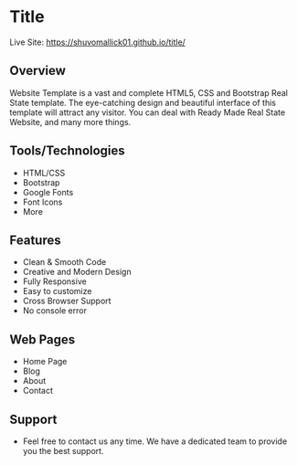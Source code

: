 # Title

Live Site: https://shuvomallick01.github.io/title/

## Overview

Website Template is a vast and complete HTML5, CSS and Bootstrap Real State template. The eye-catching design and beautiful interface of this template will attract any visitor. You can deal with Ready Made Real State Website, and many more things.

## Tools/Technologies

- HTML/CSS
- Bootstrap
- Google Fonts
- Font Icons
- More

## Features

- Clean & Smooth Code
- Creative and Modern Design
- Fully Responsive
- Easy to customize
- Cross Browser Support
- No console error

## Web Pages

- Home Page
- Blog
- About
- Contact

## Support

- Feel free to contact us any time. We have a dedicated team to provide you the best support.
